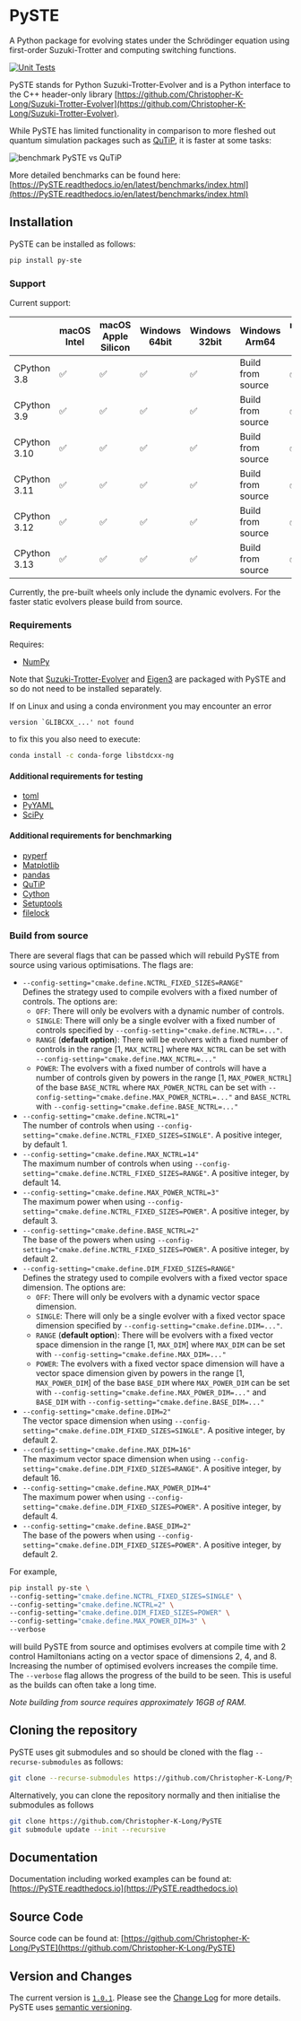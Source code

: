 # PySTE
A Python package for evolving states under the Schrödinger equation using first-order Suzuki-Trotter and computing switching functions.

[![Unit Tests](https://github.com/Christopher-K-Long/PySTE/actions/workflows/test-python-package.yml/badge.svg)](https://github.com/Christopher-K-Long/PySTE/actions/workflows/test-python-package.yml)

PySTE stands for Python Suzuki-Trotter-Evolver and is a Python interface to the C++ header-only library [https://github.com/Christopher-K-Long/Suzuki-Trotter-Evolver](https://github.com/Christopher-K-Long/Suzuki-Trotter-Evolver).

While PySTE has limited functionality in comparison to more fleshed out quantum simulation packages such as [QuTiP](https://qutip.org), it is faster at some tasks:

![benchmark PySTE vs QuTiP](https://pyste.readthedocs.io/en/latest/_images/benchmark_against_qutip.png)

More detailed benchmarks can be found here: [https://PySTE.readthedocs.io/en/latest/benchmarks/index.html](https://PySTE.readthedocs.io/en/latest/benchmarks/index.html)

## Installation

PySTE can be installed as follows:

```bash
pip install py-ste
```

### Support

Current support:

|                    | macOS Intel | macOS Apple Silicon | Windows 64bit | Windows 32bit | Windows Arm64 | manylinux<br/>musllinux x86_64 | Other Linux |
|--------------------|-----|-----|-----|------|-----|-----|-----|
| CPython 3.8        | ✅ | ✅  | ✅  | ✅  | Build from source | ✅ | Build from source |
| CPython 3.9        | ✅ | ✅  | ✅  | ✅  | Build from source | ✅ | Build from source |
| CPython 3.10       | ✅ | ✅  | ✅  | ✅  | Build from source | ✅ | Build from source |
| CPython 3.11       | ✅ | ✅  | ✅  | ✅  | Build from source | ✅ | Build from source |
| CPython 3.12       | ✅ | ✅  | ✅  | ✅  | Build from source | ✅ | Build from source |
| CPython 3.13       | ✅ | ✅  | ✅  | ✅  | Build from source | ✅ | Build from source |

Currently, the pre-built wheels only include the dynamic evolvers. For the faster static evolvers please build from source.

### Requirements

Requires:
- [NumPy](https://numpy.org/)

Note that [Suzuki-Trotter-Evolver](https://github.com/Christopher-K-Long/Suzuki-Trotter-Evolver) and [Eigen3](https://eigen.tuxfamily.org/) are packaged with PySTE and so do not need to be installed separately.

If on Linux and using a conda environment you may encounter an error
```
version `GLIBCXX_...' not found
```
to fix this you also need to execute:
```bash
conda install -c conda-forge libstdcxx-ng
```

#### Additional requirements for testing

- [toml](https://github.com/uiri/toml)
- [PyYAML](https://pyyaml.org/)
- [SciPy](https://scipy.org/)

#### Additional requirements for benchmarking

- [pyperf](https://github.com/psf/pyperf)
- [Matplotlib](https://matplotlib.org/)
- [pandas](https://pandas.pydata.org/)
- [QuTiP](https://qutip.org/)
- [Cython](https://cython.org/)
- [Setuptools](https://setuptools.pypa.io/)
- [filelock](https://github.com/tox-dev/filelock)

### Build from source

There are several flags that can be passed which will rebuild PySTE from source using various optimisations. The flags are:
- ``--config-setting="cmake.define.NCTRL_FIXED_SIZES=RANGE"``\
Defines the strategy used to compile evolvers with a fixed number of controls. The options are:
    - ``OFF``: There will only be evolvers with a dynamic number of controls.
    - ``SINGLE``: There will only be a single evolver with a fixed number of controls specified by ``--config-setting="cmake.define.NCTRL=..."``.
    - ``RANGE`` (**default option**): There will be evolvers with a fixed number of controls in the range $[1,$ ``MAX_NCTRL``$]$ where ``MAX_NCTRL`` can be set with ``--config-setting="cmake.define.MAX_NCTRL=..."``
    - ``POWER``: The evolvers with a fixed number of controls will have a number of controls given by powers in the range $[1,$ ``MAX_POWER_NCTRL``$]$ of the base ``BASE_NCTRL`` where ``MAX_POWER_NCTRL`` can be set with ``--config-setting="cmake.define.MAX_POWER_NCTRL=..."`` and ``BASE_NCTRL`` with ``--config-setting="cmake.define.BASE_NCTRL=..."``
- ``--config-setting="cmake.define.NCTRL=1"``\
The number of controls when using ``--config-setting="cmake.define.NCTRL_FIXED_SIZES=SINGLE"``. A positive integer, by default 1.
- ``--config-setting="cmake.define.MAX_NCTRL=14"``\
The maximum number of controls when using ``--config-setting="cmake.define.NCTRL_FIXED_SIZES=RANGE"``. A positive integer, by default 14.
- ``--config-setting="cmake.define.MAX_POWER_NCTRL=3"``\
The maximum power when using ``--config-setting="cmake.define.NCTRL_FIXED_SIZES=POWER"``. A positive integer, by default 3.
- ``--config-setting="cmake.define.BASE_NCTRL=2"``\
The base of the powers when using ``--config-setting="cmake.define.NCTRL_FIXED_SIZES=POWER"``. A positive integer, by default 2.
- ``--config-setting="cmake.define.DIM_FIXED_SIZES=RANGE"``\
Defines the strategy used to compile evolvers with a fixed vector space dimension. The options are:
    - ``OFF``: There will only be evolvers with a dynamic vector space dimension.
    - ``SINGLE``: There will only be a single evolver with a fixed vector space dimension specified by ``--config-setting="cmake.define.DIM=..."``.
    - ``RANGE`` (**default option**): There will be evolvers with a fixed vector space dimension in the range $[1,$ ``MAX_DIM``$]$ where ``MAX_DIM`` can be set with ``--config-setting="cmake.define.MAX_DIM=..."``
    - ``POWER``: The evolvers with a fixed vector space dimension will have a vector space dimension given by powers in the range $[1,$ ``MAX_POWER_DIM``$]$ of the base ``BASE_DIM`` where ``MAX_POWER_DIM`` can be set with ``--config-setting="cmake.define.MAX_POWER_DIM=..."`` and ``BASE_DIM`` with ``--config-setting="cmake.define.BASE_DIM=..."``
- ``--config-setting="cmake.define.DIM=2"``\
The vector space dimension when using ``--config-setting="cmake.define.DIM_FIXED_SIZES=SINGLE"``. A positive integer, by default 2.
- ``--config-setting="cmake.define.MAX_DIM=16"``\
The maximum vector space dimension when using ``--config-setting="cmake.define.DIM_FIXED_SIZES=RANGE"``. A positive integer, by default 16.
- ``--config-setting="cmake.define.MAX_POWER_DIM=4"``\
The maximum power when using ``--config-setting="cmake.define.DIM_FIXED_SIZES=POWER"``. A positive integer, by default 4.
- ``--config-setting="cmake.define.BASE_DIM=2"``\
The base of the powers when using ``--config-setting="cmake.define.DIM_FIXED_SIZES=POWER"``. A positive integer, by default 2.


For example,
```bash
pip install py-ste \
--config-setting="cmake.define.NCTRL_FIXED_SIZES=SINGLE" \
--config-setting="cmake.define.NCTRL=2" \
--config-setting="cmake.define.DIM_FIXED_SIZES=POWER" \
--config-setting="cmake.define.MAX_POWER_DIM=3" \
--verbose
```
will build PySTE from source and optimises evolvers at compile time with 2 control Hamiltonians acting on a vector space of dimensions 2, 4, and 8. Increasing the number of optimised evolvers increases the compile time. The ``--verbose`` flag allows the progress of the build to be seen. This is useful as the builds can often take a long time.

*Note building from source requires approximately 16GB of RAM.*

## Cloning the repository

PySTE uses git submodules and so should be cloned with the flag `--recurse-submodules` as follows:

```bash
git clone --recurse-submodules https://github.com/Christopher-K-Long/PySTE
```

Alternatively, you can clone the repository normally and then initialise the submodules as follows
```bash
git clone https://github.com/Christopher-K-Long/PySTE
git submodule update --init --recursive
```

## Documentation

Documentation including worked examples can be found at: [https://PySTE.readthedocs.io](https://PySTE.readthedocs.io)

## Source Code

Source code can be found at: [https://github.com/Christopher-K-Long/PySTE](https://github.com/Christopher-K-Long/PySTE)

## Version and Changes

The current version is [`1.0.1`](ChangeLog.md#release-100). Please see the [Change Log](ChangeLog.md) for more details. PySTE uses [semantic versioning](https://semver.org/).